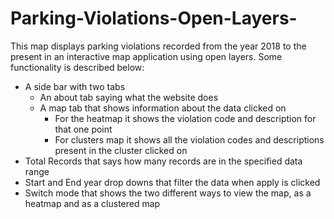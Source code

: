 # Parking-Violations-Open-Layers-
This map displays parking violations recorded from the year 2018 to the present in an interactive map application using open layers. Some functionality is described below:
- A side bar with two tabs
  - An about tab saying what the website does
  - A map tab that shows information about the data clicked on
      - For the heatmap it shows the violation code and description for that one point
      - For clusters map it shows all the violation codes and descriptions present in the cluster clicked on
- Total Records that says how many records are in the specified data range
- Start and End year drop downs that filter the data when apply is clicked
- Switch mode that shows the two different ways to view the map, as a heatmap and as a clustered map
